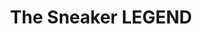 ---
logo: images/other/TheSneakerLEGEND.jpg
title: The Sneaker LEGEND
subTitle: 为纪念Sneaker文库成立30周年发行《The Sneakers 复活刊》，2018年10月31日发售，内含谷川流新作短篇《七大不可思议OVERTIME》

category: 其他

hasResource: true
downloadList:
  - intro: pdf
    size: 302.8MB
    link: https://pan.baidu.com/s/1DT4k1YJ2qIH-oVxEHXEEGQ
  - intro: 7z
    size: 110.4MB
    link: https://pan.baidu.com/s/1DT4k1YJ2qIH-oVxEHXEEGQ
  - intro: 7z凉宫part
    size: 83MB
    link: https://pan.baidu.com/s/1DT4k1YJ2qIH-oVxEHXEEGQ
  - intro: 云盘 提取码:b538
    size: 
    link: https://pan.baidu.com/s/1DT4k1YJ2qIH-oVxEHXEEGQ

downloadContent: |
  『ハルヒ』新作短編も掲載！　伝説のライトノベル雑誌が1号限りの復活！<br><br>
  スニーカー文庫創刊30周年を記念して、雑誌「ザ・スニーカー」が1号限りで復活します。<br>
  表紙は『涼宮ハルヒ』シリーズと『この素晴らしい世界に祝福を！』から、いとうのいぢ＆三嶋くろねのコラボイラスト！<br>
  さらに、全世界シリーズ累計2000万部を突破した青春ラノベの金字塔『涼宮ハルヒ』シリーズの書き下ろし短編を掲載！ 5年ぶりとなる待望の新作は約4万字にも及ぶ大ボリューム。　
---